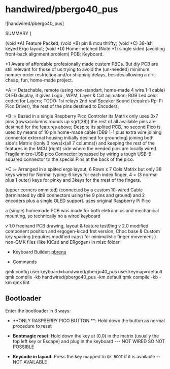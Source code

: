 # handwired/pbergo40_pus

![handwired/pbergo40_pus]

SUMMARY {

(void *A) Feature Packed; (void *B) pin & mcu thrifty; (void *C) 38-ish keyed Ergo layout; (void *D) Home-hetched (Note *1) single sided (avoiding front-back alignment problem) PCB; Keyboard.

*1 Aware of affordable profesionally made custom PBCs. But diy PCB are still relevant for those of us trying to avoid the (un-needed) minimum number order restriction and/or shipping delays, besides allowing a dirt-cheap, fun, home-made project. 

*A := Detachable, remote (using non-standart, home-made 4 wire 1-1 cable) OLED display, it gives Logo , WPM, Layer & Cat animation;  RGB Led color coded for Layers; TODO: 1st relays 2nd real Speaker Sound (requires Rpi Pi Pico Driver), the rest of the pins destined to Encoders;

*B := Based in a single Raspberry Pico Controler its Matrix only uses 3x7 pins (rowsxcolumns rounds up sqrt(38)) the rest of all available pins are destined for the features above; Despite its splited PCB, no second Pico is used by means of 10 pin home-made cable (DB9 1-1 plus extra wire joining connector external housing initially desined for grounding) joining both side's Matrix ((only 3 rows)x(all 7 columns)) and keeping the rest of the features in the MCU (right) side where the needed pins are locally wired. Fragile micro-USB pico Connector bypassed by wiring a tough USB-B squared connector to the special Pins at the back of the pico.

*C := Arranged in a splited ergo layout, 6 Rows x 7 Cols Matrix but only 38 keys wired for Normal typing: 6 keys for each index finger, 4  = (3 normal plus 1 outer) keys for pinky and 3keys for the rrest of the fingers.

 (upper corners ommited)  (connected by a custom 10-wired Cable (terminated by db9 connectors using the 9 pins and ground) and 2 encoders plus a single OLED support.
 uses original Raspberry Pi Pico  

 a (single) homemade PCB was made for both eletronnics and mechanical mounting, so technically no a wired keyboard

 v 1.0 freehand PCB drawing, layout & feature test9ing
 v 2.0 modified component position  and ergogen-kicad 1rst version, Choc base & Custom key spacing (requires modified caps) for minimalistic finger movement
}
non-QMK files (like KiCad and ERgogen) in misc folder

* Keyboard Builder: [pbrena](https://github.com/pbrena)

* Commands 

qmk config user.keyboard=handwired/pbergo40_pus user.keymap=default
qmk compile -kb handwired/pbergo40_pus -km default
qmk compile -kb <keyboard> -km <keymap>
qmk lint

## Bootloader

Enter the bootloader in 3 ways:

* **ONLY RASPBERRY PICO BUTTON **: Hold down the button as normal procedure to reset

* **Bootmagic reset**: Hold down the key at (0,0) in the matrix (usually the top left key or Escape) and plug in the keyboard ---   NOT WIRED SO NOT POSSIBLE
* **Keycode in layout**: Press the key mapped to `QK_BOOT` if it is available -- NOT AVAILABLE
